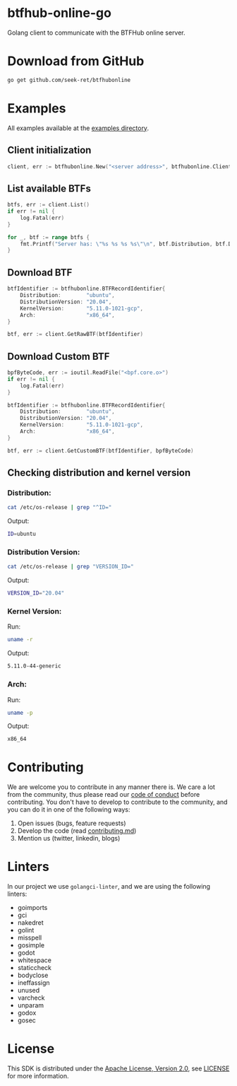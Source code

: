 # btfhub-online-go
Golang client to communicate with the BTFHub online server.

# Download from GitHub

```bash
go get github.com/seek-ret/btfhubonline
```

# Examples

All examples available at the [examples directory](./examples).

## Client initialization

```go
client, err := btfhubonline.New("<server address>", btfhubonline.ClientOptions{Secure: true})
```

## List available BTFs

```go
btfs, err := client.List()
if err != nil {
    log.Fatal(err)
}

for _, btf := range btfs {
    fmt.Printf("Server has: \"%s %s %s %s\"\n", btf.Distribution, btf.DistributionVersion, btf.Arch, btf.KernelVersion)
}
```

## Download BTF

```go
btfIdentifier := btfhubonline.BTFRecordIdentifier{
    Distribution:        "ubuntu",
    DistributionVersion: "20.04",
    KernelVersion:       "5.11.0-1021-gcp",
    Arch:                "x86_64",
}

btf, err := client.GetRawBTF(btfIdentifier)
```

## Download Custom BTF
```go
bpfByteCode, err := ioutil.ReadFile("<bpf.core.o>")
if err != nil {
    log.Fatal(err)
}

btfIdentifier := btfhubonline.BTFRecordIdentifier{
    Distribution:        "ubuntu",
    DistributionVersion: "20.04",
    KernelVersion:       "5.11.0-1021-gcp",
    Arch:                "x86_64",
}

btf, err := client.GetCustomBTF(btfIdentifier, bpfByteCode)
```

## Checking distribution and kernel version

### Distribution:
```bash
cat /etc/os-release | grep "^ID="
```

Output:
```bash
ID=ubuntu
```

### Distribution Version:
```bash
cat /etc/os-release | grep "VERSION_ID="
```

Output:
```bash
VERSION_ID="20.04"
```

### Kernel Version:

Run:
```bash
uname -r
```

Output:
```bash
5.11.0-44-generic
```

### Arch:

Run:
```bash
uname -p
```

Output:
```bash
x86_64
```

# Contributing

We are welcome you to contribute in any manner there is.
We care a lot from the community, thus please read our [code of conduct](./CODE_OF_CONDUCT.md) before contributing.
You don't have to develop to contribute to the community, and you can do it in one of the following ways:

1. Open issues (bugs, feature requests)
2. Develop the code (read [contributing.md](./CONTRIBUTING.md))
3. Mention us (twitter, linkedin, blogs)

# Linters
In our project we use `golangci-linter`, and we are using the following linters:
- goimports
- gci
- nakedret
- golint
- misspell
- gosimple
- godot
- whitespace
- staticcheck
- bodyclose
- ineffassign
- unused
- varcheck
- unparam
- godox
- gosec

# License
This SDK is distributed under the [Apache License, Version 2.0](https://www.apache.org/licenses/LICENSE-2.0), see [LICENSE](./LICENSE) for more information.
